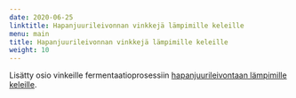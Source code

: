 ```yaml
---
date: 2020-06-25
linktitle: Hapanjuurileivonnan vinkkejä lämpimille keleille
menu: main
title: Hapanjuurileivonnan vinkkejä lämpimille keleille
weight: 10
---
```


Lisätty osio vinkeille fermentaatioprosessiin 
[hapanjuurileivontaan lämpimille keleille](/docs/hapanjuurileivonta/vinkit-lämpimille-keleille).
